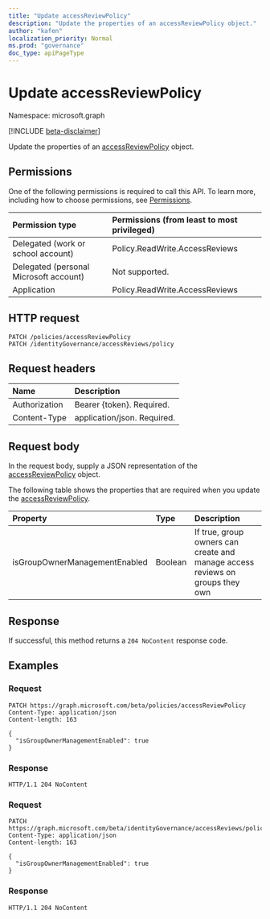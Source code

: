 ```yaml
---
title: "Update accessReviewPolicy"
description: "Update the properties of an accessReviewPolicy object."
author: "kafen"
localization_priority: Normal
ms.prod: "governance"
doc_type: apiPageType
---
```


# Update accessReviewPolicy
Namespace: microsoft.graph

[!INCLUDE [beta-disclaimer](../../includes/beta-disclaimer.md)]

Update the properties of an [accessReviewPolicy](../resources/accessreviewpolicy.md) object.

## Permissions
One of the following permissions is required to call this API. To learn more, including how to choose permissions, see [Permissions](/graph/permissions-reference).

|Permission type|Permissions (from least to most privileged)|
|:---|:---|
|Delegated (work or school account)|Policy.ReadWrite.AccessReviews|
|Delegated (personal Microsoft account)|Not supported.|
|Application|Policy.ReadWrite.AccessReviews|

## HTTP request

<!-- {
  "blockType": "ignored"
}
-->
``` http
PATCH /policies/accessReviewPolicy
PATCH /identityGovernance/accessReviews/policy
```

## Request headers
|Name|Description|
|:---|:---|
|Authorization|Bearer {token}. Required.|
|Content-Type|application/json. Required.|

## Request body
In the request body, supply a JSON representation of the [accessReviewPolicy](../resources/accessreviewpolicy.md) object.

The following table shows the properties that are required when you update the [accessReviewPolicy](../resources/accessreviewpolicy.md).

|Property|Type|Description|
|:---|:---|:---|
|isGroupOwnerManagementEnabled|Boolean|If true, group owners can create and manage access reviews on groups they own|



## Response

If successful, this method returns a `204 NoContent` response code.

## Examples

### Request
<!-- {
  "blockType": "request",
  "name": "update_accessreviewpolicy"
}
-->
``` http
PATCH https://graph.microsoft.com/beta/policies/accessReviewPolicy
Content-Type: application/json
Content-length: 163

{
  "isGroupOwnerManagementEnabled": true
}
```

### Response
<!-- {
  "blockType": "response",
  "truncated": true
}
-->
``` http
HTTP/1.1 204 NoContent
```

### Request
<!-- {
  "blockType": "request",
  "name": "update_accessreviewpolicy"
}
-->
``` http
PATCH https://graph.microsoft.com/beta/identityGovernance/accessReviews/policy
Content-Type: application/json
Content-length: 163

{
  "isGroupOwnerManagementEnabled": true
}
```

### Response
<!-- {
  "blockType": "response",
  "truncated": true
}
-->
``` http
HTTP/1.1 204 NoContent
```


